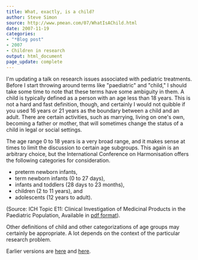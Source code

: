 ```yaml
---
title: What, exactly, is a child?
author: Steve Simon
source: http://www.pmean.com/07/WhatIsAChild.html
date: 2007-11-19
categories:
- "*Blog post"
- 2007
- Children in research
output: html_document
page_update: complete
---
```


I'm updating a talk on research issues associated with pediatric treatments. Before I start throwing around terms like "paediatric" and "child," I should take some time to note that these terms have some ambiguity in them. A child is typically defined as a person with an age less than 18 years. This is not a hard and fast definition, though, and certainly I would not quibble if you used 16 years or 21 years as the boundary between a child and an adult. There are certain activities, such as marrying, living on one's own, becoming a father or mother, that will sometimes change the status of a child in legal or social settings.

The age range 0 to 18 years is a very broad range, and it makes sense at times to limit the discussion to certain age subgroups. This again is an arbitrary choice, but the International Conference on Harmonisation offers the following categories for consideration.

+ preterm newborn infants,
+ term newborn infants (0 to 27 days),
+ infants and toddlers (28 days to 23 months),
+ children (2 to 11 years), and
+ adolescents (12 years to adult).

(Source: ICH Topic E11: Clinical Investigation of Medicinal Products in the Paediatric Population, Available in [pdf format][ich1]).

Other definitions of child and other categorizations of age groups may certainly be appropriate. A lot depends on the context of the particular research problem.

Earlier versions are [here][sim1] and [here][sim2].

[sim1]: http://www.pmean.com/07/WhatisAChild.html
[sim2]: http://new.pmean.com/what-is-a-child/

[ich1]: http://www.emea.eu.int/pdfs/human/ich/271199en.pdf
